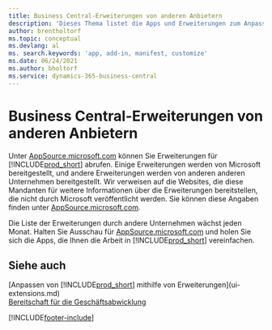 ```yaml
---
title: Business Central-Erweiterungen von anderen Anbietern
description: 'Dieses Thema listet die Apps und Erweiterungen zum Anpassen von Business Central auf, die von anderen Firmen bereitgestellt werden.'
author: brentholtorf
ms.topic: conceptual
ms.devlang: al
ms. search.keywords: 'app, add-in, manifest, customize'
ms.date: 06/24/2021
ms.author: bholtorf
ms.service: dynamics-365-business-central
---
```

# <a name="business-central-extensions-by-other-providers"></a>Business Central-Erweiterungen von anderen Anbietern

Unter [AppSource.microsoft.com](https://appsource.microsoft.com/) können Sie Erweiterungen für [!INCLUDE[prod_short](includes/prod_short.md)] abrufen. Einige Erweiterungen werden von Microsoft bereitgestellt, und andere Erweiterungen werden von anderen anderen Unternehmen bereitgestellt. Wir verweisen auf die Websites, die diese Mandanten für weitere Informationen über die Erweiterungen bereitstellen, die nicht durch Microsoft veröffentlicht werden. Sie können diese Angaben finden unter [AppSource.microsoft.com](https://go.microsoft.com/fwlink/?linkid=2081646).  

Die Liste der Erweiterungen durch andere Unternehmen wächst jeden Monat. Halten Sie Ausschau für [AppSource.microsoft.com](https://go.microsoft.com/fwlink/?linkid=2081646) und holen Sie sich die Apps, die Ihnen die Arbeit in [!INCLUDE[prod_short](includes/prod_short.md)] vereinfachen.  

## <a name="see-also"></a>Siehe auch

[Anpassen von [!INCLUDE[prod_short](includes/prod_short.md)] mithilfe von Erweiterungen](ui-extensions.md)  
[Bereitschaft für die Geschäftsabwicklung](ui-get-ready-business.md)  


[!INCLUDE[footer-include](includes/footer-banner.md)]
